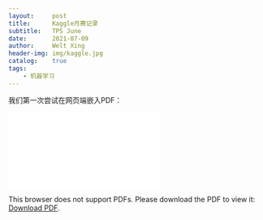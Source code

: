 ```yaml
---
layout:     post
title:      Kaggle月赛记录
subtitle:   TPS June
date:       2021-07-09
author:     Welt Xing
header-img: img/kaggle.jpg
catalog:    true
tags:
    - 机器学习
---
```


我们第一次尝试在网页端嵌入PDF：

<object data="/file/TPS6.pdf" type="application/pdf" width="95%" height="700px">
    <embed src="/file/TPS6.pdf">
        <p>This browser does not support PDFs. Please download the PDF to view it: <a href="/file/TPS6.pdf">Download PDF</a>.</p>
    </embed>
</object>
